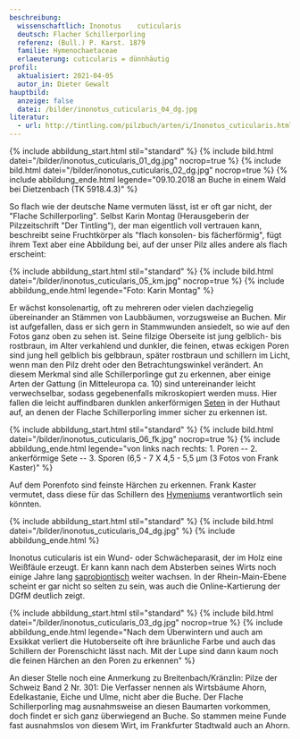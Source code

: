 ```yaml
---
beschreibung:
  wissenschaftlich: Inonotus	cuticularis
  deutsch: Flacher Schillerporling
  referenz: (Bull.) P. Karst. 1879
  familie: Hymenochaetaceae
  erlaeuterung: cuticularis = dünnhäutig
profil:
  aktualisiert: 2021-04-05
  autor_in: Dieter Gewalt
hauptbild:
  anzeige: false
  datei: /bilder/inonotus_cuticularis_04_dg.jpg
literatur:
  - url: http://tintling.com/pilzbuch/arten/i/Inonotus_cuticularis.html
---
```

{% include abbildung_start.html stil="standard" %}
{% include bild.html datei="/bilder/inonotus_cuticularis_01_dg.jpg" nocrop=true %}
{% include bild.html datei="/bilder/inonotus_cuticularis_02_dg.jpg" nocrop=true %}
{% include abbildung_ende.html legende="09.10.2018 an Buche in einem Wald bei Dietzenbach (TK 5918.4.3)" %}

So flach wie der deutsche Name vermuten lässt, ist er oft gar nicht, der "Flache Schillerporling". Selbst Karin Montag (Herausgeberin der Pilzzeitschrift "Der Tintling"), der man eigentlich voll vertrauen kann, beschreibt seine Fruchtkörper als "flach konsolen- bis fächerförmig", fügt ihrem Text aber eine Abbildung bei, auf der unser Pilz alles andere als flach erscheint: 

{% include abbildung_start.html stil="standard" %}
{% include bild.html datei="/bilder/inonotus_cuticularis_05_km.jpg" nocrop=true %}
{% include abbildung_ende.html legende="Foto: Karin Montag" %}

Er wächst konsolenartig, oft zu mehreren oder vielen dachziegelig übereinander an Stämmen von Laubbäumen, vorzugsweise an Buchen. Mir ist aufgefallen, dass er sich gern in Stammwunden ansiedelt, so wie auf den Fotos ganz oben zu sehen ist. Seine filzige Oberseite ist jung gelblich- bis rostbraun, im Alter verkahlend und dunkler, die feinen, etwas eckigen Poren sind jung hell gelblich bis gelbbraun, später rostbraun und schillern im Licht, wenn man den Pilz dreht oder den Betrachtungswinkel verändert. An diesem Merkmal sind alle Schillerporlinge gut zu erkennen, aber einige Arten der Gattung (in Mitteleuropa ca. 10) sind untereinander leicht verwechselbar, sodass gegebenenfalls mikroskopiert werden muss. Hier fallen die leicht auffindbaren dunklen ankerförmigen [Seten](Seten "Glossar") in der Huthaut auf, an denen der Flache Schillerporling immer sicher zu erkennen ist.

{% include abbildung_start.html stil="standard" %}
{% include bild.html datei="/bilder/inonotus_cuticularis_06_fk.jpg" nocrop=true %}
{% include abbildung_ende.html legende="von links nach rechts: 1. Poren -- 2. ankerförmige Sete -- 3. Sporen (6,5 - 7 X 4,5 - 5,5 µm  (3 Fotos von Frank Kaster)" %}

Auf dem Porenfoto sind feinste Härchen zu erkennen. Frank Kaster vermutet, dass diese für das Schillern des [Hymeniums](Hymenium "Glossar") verantwortlich sein könnten.

{% include abbildung_start.html stil="standard" %}
{% include bild.html datei="/bilder/inonotus_cuticularis_04_dg.jpg" %}
{% include abbildung_ende.html %}

Inonotus cuticularis ist ein Wund- oder Schwächeparasit, der im Holz eine Weißfäule erzeugt. Er kann kann nach dem Absterben seines Wirts noch einige Jahre lang [saprobiontisch](saprobiontisch "Glossar") weiter wachsen. In der Rhein-Main-Ebene scheint er gar nicht so selten zu sein, was auch die Online-Kartierung der DGfM deutlich zeigt.

{% include abbildung_start.html stil="standard" %}
{% include bild.html datei="/bilder/inonotus_cuticularis_03_dg.jpg" nocrop=true %}
{% include abbildung_ende.html legende="Nach dem Überwintern und auch am Exsikkat verliert die Hutoberseite oft ihre bräunliche Farbe und auch das Schillern der Porenschicht lässt nach. Mit der Lupe sind dann kaum noch die feinen Härchen an den Poren zu erkennen" %}

An dieser Stelle noch eine Anmerkung zu Breitenbach/Kränzlin: Pilze der Schweiz Band 2 Nr. 301:
Die Verfasser nennen als Wirtsbäume Ahorn, Edelkastanie, Eiche und Ulme, nicht aber die Buche. Der Flache Schillerporling mag ausnahmsweise an diesen Baumarten vorkommen, doch findet er sich ganz überwiegend an Buche. So stammen meine Funde fast ausnahmslos von diesem Wirt, im Frankfurter Stadtwald auch an Ahorn.